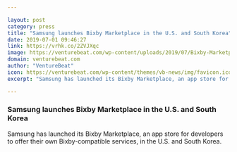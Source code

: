 ```yaml
---

layout: post
category: press
title: "Samsung launches Bixby Marketplace in the U.S. and South Korea"
date: 2019-07-01 09:46:27
link: https://vrhk.co/2ZVJXqc
image: https://venturebeat.com/wp-content/uploads/2019/07/Bixby-Marketplace_main1F.jpg?w=1200&strip=all
domain: venturebeat.com
author: "VentureBeat"
icon: https://venturebeat.com/wp-content/themes/vb-news/img/favicon.ico
excerpt: "Samsung has launched its Bixby Marketplace, an app store for developers to offer their own Bixby-compatible services, in the U.S. and South Korea. "

---
```


### Samsung launches Bixby Marketplace in the U.S. and South Korea

Samsung has launched its Bixby Marketplace, an app store for developers to offer their own Bixby-compatible services, in the U.S. and South Korea. 